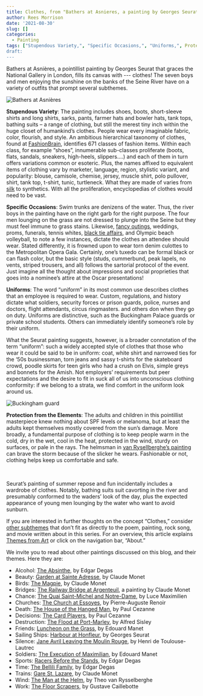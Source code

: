```yaml
---
title: Clothes, from "Bathers at Asnieres, a painting by Georges Seurat
author: Rees Morrison
date: '2021-08-30'
slug: []
categories:
  - Painting
tags: ["Stupendous Variety,", "Specific Occasions,", "Uniforms,", Protection from the Elements", ]
draft: 
---
```


Bathers at Asnières, a pointillist painting by Georges Seurat that graces the National Gallery in London, fills its canvas with --- clothes!  The seven boys and men enjoying the sunshine on the banks of the Seine River have on a variety of outfits that prompt several subthemes.

<!--more-->

![Bathers at Asnières](/media/ClothesSeurat.png)

**Stupendous Variety**:  The painting includes shoes, boots, short-sleeve shirts and long shirts, sarks, pants, farmer hats and bowler hats, tank tops, bathing suits – a range of clothing, but still the merest tiny inch within the huge closet of humankind’s clothes.  People wear every imaginable fabric, color, flourish, and style.  An ambitious hierarchical taxonomy of clothes, found at [FashionBrain](https://fashionbrain-project.eu/fashion-taxonomy/), identifies 671 classes of fashion items.  Within each class, for example “shoes”, innumerable sub-classes proliferate (boots, flats, sandals, sneakers, high-heels, slippers….) and each of them in turn offers variations common or esoteric.  Plus, the names affixed to equivalent items of clothing vary by marketer, language, region, stylistic variant, and popularity: blouse, camisole, chemise, jersey, muscle shirt, polo pullover, shirt, tank top, t-shirt, tunic, turtleneck.  What they are made of varies from [silk](https://themesfromart.com/post/2021-08-30-clothes-from-upon-julia-s-clothes-a-poem-by-robert-herrick/clothesjulia/) to synthetics.  With all the proliferation, encyclopedias of clothes would need to be vast.

**Specific Occasions**:  Swim trunks are denizens of the water.  Thus, the river boys in the painting have on the right garb for the right purpose.  The four men lounging on the grass are not dressed to plunge into the Seine but they must feel immune to grass stains.  Likewise, [fancy outings](https://themesfromart.com/post/2021-08-30-clothes-from-play-with-fire-a-song-by-the-rolling-stones/clothesfire/), weddings, proms, funerals, tennis whites, [black tie affairs](https://themesfromart.com/post/2021-08-30-clothes-from-my-fair-lady-a-movie-starring-audrey-hepburn/clothesfair/), and Olympic beach volleyball, to note a few instances, dictate the clothes an attendee should wear.  Stated differently, it is frowned upon to wear torn denim culottes to the Metropolitan Opera Gala.  Certainly, one’s tuxedo can be formal black or can flash color, but the basic style (studs, cummerbund, peak lapels, no vents, striped trousers, and all) follows the sartorial protocol of the event.  Just imagine all the thought about impressions and social proprieties that goes into a nominee’s attire at the Oscar presentations!

**Uniforms**:  The word “uniform” in its most common use describes clothes that an employee is required to wear.   Custom, regulations, and history dictate what soldiers, security forces or prison guards, police, nurses and doctors, flight attendants, circus ringmasters.  and others don when they go on duty.   Uniforms are distinctive, such as the Buckingham Palace guards or private school students.  Others can immediately identify someone’s role by their uniform.  

What the Seurat painting suggests, however, is a broader connotation of the term “uniform”: such a widely accepted style of clothes that those who wear it could be said to be in uniform: coat, white shirt and narrowed ties for the ‘50s businessman, torn jeans and sassy t-shirts for the skateboard crowd, poodle skirts for teen girls who had a crush on Elvis, simple greys and bonnets for the Amish.  Not employers’ requirements but peer expectations and the desire to fit in suck all of us into unconscious clothing conformity: if we belong to a strata, we find comfort in the uniform look around us.

![Buckingham guard](/media/ClothesBuckingham.jpg)

**Protection from the Elements**: The adults and children in this pointillist masterpiece knew nothing about SPF levels or melanoma, but at least the adults kept themselves mostly covered from the sun’s damage.  More broadly, a fundamental purpose of clothing is to keep people warm in the cold, dry in the wet, cool in the heat, protected in the wind, sturdy on surfaces, or pale in the rays.  The helmsman in [van Rysellberghe’s painting](https://themesfromart.com/post/2021-08-12-wind-from-the-man-at-the-helm-a-painting-by-theo-van-rysselberghe/windhelm/) can brave the storm because of the slicker he wears.  Fashionable or not, clothing helps keep us comfortable and safe.

&nbsp;

Seurat’s painting of summer repose and fun incidentally includes a wardrobe of clothes.  Notably, bathing suits suit cavorting in the river and presumably conformed to the waders’ look of the day, plus the expected appearance of young men lounging by the water who want to avoid sunburn.


If you are interested in further thoughts on the concept “Clothes,” consider [other subthemes](https://themesfromart.com/post/2021-08-30-clothes-additional-subthemes/clothesaddl/) that don’t fit as directly to the poem, painting, rock song, and movie written about in this series.  For an overview, this article explains [Themes from Art](http://bit.ly/3sRXopI) or click on the navigation bar, “About.”

We invite you to read about other paintings discussed on this blog, and their themes.  Here they are: 

* Alcohol: [The Absinthe](https://themesfromart.com/post/2021-02-03-alcohol-absinthe-degas/alcoholabsinthedegas/), by Edgar Degas
* Beauty: [Garden at Sainte Adresse](https://themesfromart.com/post/2021-04-21-beauty-garden-at-sainte-adresse-from-a-painting-by-claude-monet/beautystadress/), by Claude Monet
* Birds: [The Magpie](https://themesfromart.com/post/2021-06-07-birds-the-magpie-a-painting-by-claude-monet/birdsmagpie/), by Claude Monet
* Bridges: [The Railway Bridge at Argenteuil](https://themesfromart.com/post/2021-07-26-bridges-from-the-railway-bridge-at-argenteuill-a-painting-by-claude-monet/bridgesmonet/), a painting by Claude Monet
* Chance: [The Quai Saint-Michel and Notre-Dame](http://localhost:4321/post/2021-03-14-chancechurch/chancechurch/), by Luce Maximilien
* Churches: [The Church at Essoyes](https://themesfromart.com/post/2021-05-21-churches-from-the-church-at-essoyes-a-painting-by-pierre-auguste-renoir/churchesrenoir/), by Pierre-Auguste Renoir 
* Death: [The House of the Hanged Man](https://themesfromart.com/post/2021-05-03-death-from-house-of-the-hanged-man-a-painting-by-paul-cezanne/deathhanged/), by Paul Cezanne
* Decisions: [The Card Players](https://themesfromart.com/post/2021-02-08-decisions-the-card-players-a-painting-by-paul-cezanne/decisionscardplayerscezanne/), by Paul Cezanne
* Destruction: [The Flood at Port-Marley](https://themesfromart.com/post/2021-02-18-destruction-from-flood-at-port-marly-a-painting-by-alfred-sisley/destructionflood/), by Alfred Sisley
* Friends: [Luncheon on the Grass](https://themesfromart.com/post/2021-06-20-friends-luncheon-on-the-grass-a-painting-by-edouard-manet/friendsluncheon/), by Edouard Manet
* Sailing Ships: [Harbour at Honfleur](https://themesfromart.com/post/2021-06-26-sailing-ships-harbour-at-honfleur-a-painting-by-georges-seurat/sailinghonfleur/), by Georges Seurat
* Silence: [Jane Avril Leaving the Moulin Rouge](https://themesfromart.com/post/silenceavril/), by Henri de Toulouse-Lautrec
* Soldiers: [The Execution of Maximilian](https://themesfromart.com/post/2021-08-02-soldiers-the-execution-of-maximilian-a-painting-by-edouard-manet/soldiersmanet/), by Edouard Manet 
* Sports: [Racers Before the Stands](https://themesfromart.com/post/2021-07-12-sports-from-racers-before-the-stands-a-painting-by-edgar-degas/sportsdegas/), by Edgar Degas
* Time:	[The Bellili Family](https://themesfromart.com/post/2021-03-08-time-from-the-bellili-family-by-edgar-degas/timebellili/), by Edgar Degas
* Trains: [Gare St. Lazare](https://themesfromart.com/post/2021-05-10-trainslazare/trainslazare/), by Claude Monet
* Wind: [The Man at the Helm](https://themesfromart.com/post/2021-08-12-wind-from-the-man-at-the-helm-a-painting-by-theo-van-rysselberghe/windhelm/), by Theo van Rysselberghe
* Work:	 [The Floor Scrapers](https://themesfromart.com/post/2021-02-26-workscrapers/workscrapers/), by Gustave Caillebotte
